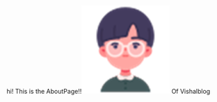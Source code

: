 hi! This is the AboutPage!!![Image Description](/images/Pasted%20image%2020250111163316.png)
Of Vishalblog
